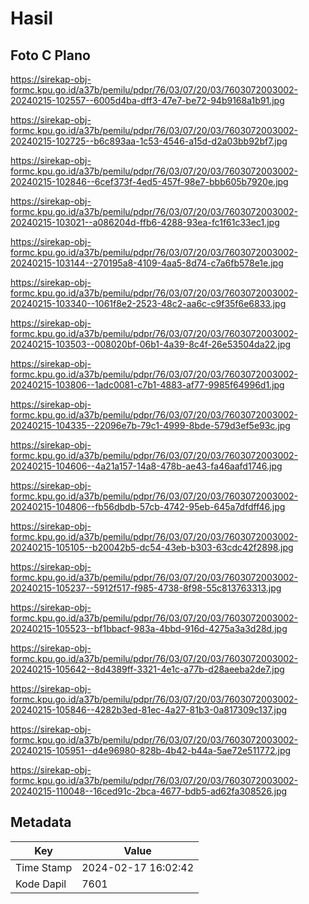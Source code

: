 # Hasil

## Foto C Plano

https://sirekap-obj-formc.kpu.go.id/a37b/pemilu/pdpr/76/03/07/20/03/7603072003002-20240215-102557--6005d4ba-dff3-47e7-be72-94b9168a1b91.jpg

https://sirekap-obj-formc.kpu.go.id/a37b/pemilu/pdpr/76/03/07/20/03/7603072003002-20240215-102725--b6c893aa-1c53-4546-a15d-d2a03bb92bf7.jpg

https://sirekap-obj-formc.kpu.go.id/a37b/pemilu/pdpr/76/03/07/20/03/7603072003002-20240215-102846--6cef373f-4ed5-457f-98e7-bbb605b7920e.jpg

https://sirekap-obj-formc.kpu.go.id/a37b/pemilu/pdpr/76/03/07/20/03/7603072003002-20240215-103021--a086204d-ffb6-4288-93ea-fc1f61c33ec1.jpg

https://sirekap-obj-formc.kpu.go.id/a37b/pemilu/pdpr/76/03/07/20/03/7603072003002-20240215-103144--270195a8-4109-4aa5-8d74-c7a6fb578e1e.jpg

https://sirekap-obj-formc.kpu.go.id/a37b/pemilu/pdpr/76/03/07/20/03/7603072003002-20240215-103340--1061f8e2-2523-48c2-aa6c-c9f35f6e6833.jpg

https://sirekap-obj-formc.kpu.go.id/a37b/pemilu/pdpr/76/03/07/20/03/7603072003002-20240215-103503--008020bf-06b1-4a39-8c4f-26e53504da22.jpg

https://sirekap-obj-formc.kpu.go.id/a37b/pemilu/pdpr/76/03/07/20/03/7603072003002-20240215-103806--1adc0081-c7b1-4883-af77-9985f64996d1.jpg

https://sirekap-obj-formc.kpu.go.id/a37b/pemilu/pdpr/76/03/07/20/03/7603072003002-20240215-104335--22096e7b-79c1-4999-8bde-579d3ef5e93c.jpg

https://sirekap-obj-formc.kpu.go.id/a37b/pemilu/pdpr/76/03/07/20/03/7603072003002-20240215-104606--4a21a157-14a8-478b-ae43-fa46aafd1746.jpg

https://sirekap-obj-formc.kpu.go.id/a37b/pemilu/pdpr/76/03/07/20/03/7603072003002-20240215-104806--fb56dbdb-57cb-4742-95eb-645a7dfdff46.jpg

https://sirekap-obj-formc.kpu.go.id/a37b/pemilu/pdpr/76/03/07/20/03/7603072003002-20240215-105105--b20042b5-dc54-43eb-b303-63cdc42f2898.jpg

https://sirekap-obj-formc.kpu.go.id/a37b/pemilu/pdpr/76/03/07/20/03/7603072003002-20240215-105237--5912f517-f985-4738-8f98-55c813763313.jpg

https://sirekap-obj-formc.kpu.go.id/a37b/pemilu/pdpr/76/03/07/20/03/7603072003002-20240215-105523--bf1bbacf-983a-4bbd-916d-4275a3a3d28d.jpg

https://sirekap-obj-formc.kpu.go.id/a37b/pemilu/pdpr/76/03/07/20/03/7603072003002-20240215-105642--8d4389ff-3321-4e1c-a77b-d28aeeba2de7.jpg

https://sirekap-obj-formc.kpu.go.id/a37b/pemilu/pdpr/76/03/07/20/03/7603072003002-20240215-105846--4282b3ed-81ec-4a27-81b3-0a817309c137.jpg

https://sirekap-obj-formc.kpu.go.id/a37b/pemilu/pdpr/76/03/07/20/03/7603072003002-20240215-105951--d4e96980-828b-4b42-b44a-5ae72e511772.jpg

https://sirekap-obj-formc.kpu.go.id/a37b/pemilu/pdpr/76/03/07/20/03/7603072003002-20240215-110048--16ced91c-2bca-4677-bdb5-ad62fa308526.jpg


## Metadata

| Key        | Value               |
| ---------- | ------------------- |
| Time Stamp | 2024-02-17 16:02:42 |
| Kode Dapil | 7601                |



